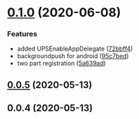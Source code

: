 # [0.1.0](http://github.com/aerogear/@aerogear/aerogear-reactnative-push/compare/0.0.5...0.1.0) (2020-06-08)


### Features

* added UPSEnableAppDelegate ([72bbff4](http://github.com/aerogear/@aerogear/aerogear-reactnative-push/commit/72bbff4b0a7d984b22a7c7db55e0adc350a9b8d6))
* backgroundpush for android ([95c7bed](http://github.com/aerogear/@aerogear/aerogear-reactnative-push/commit/95c7bed707828551d63ac07578d569b7d7e9fd55))
* two part registration ([5a639ad](http://github.com/aerogear/@aerogear/aerogear-reactnative-push/commit/5a639ad49e8d6da021592c53705a9a850c7de3bc))



## [0.0.5](http://github.com/aerogear/@aerogear/aerogear-reactnative-push/compare/0.0.4...0.0.5) (2020-05-13)



## 0.0.4 (2020-05-13)



